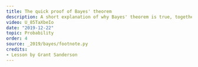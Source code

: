 ```yaml
---
title: The quick proof of Bayes' theorem
description: A short explanation of why Bayes' theorem is true, together with discussion on a common misconception in probability
video: U_85TaXbeIo
date: "2019-12-22"
topic: Probability
order: 4
source: _2019/bayes/footnote.py
credits:
- Lesson by Grant Sanderson
---
```

